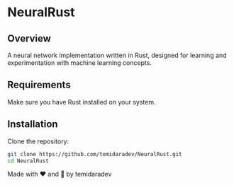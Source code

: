 # NeuralRust

## Overview
A neural network implementation written in Rust, designed for learning and experimentation with machine learning concepts.

## Requirements
Make sure you have Rust installed on your system.

## Installation
Clone the repository:

```bash
git clone https://github.com/temidaradev/NeuralRust.git
cd NeuralRust
```



Made with ❤️ and 🦀 by temidaradev
